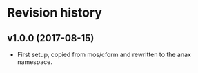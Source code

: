 Revision history
=================================

v1.0.0 (2017-08-15)
---------------------------------

* First setup, copied from mos/cform and rewritten to the anax namespace.
